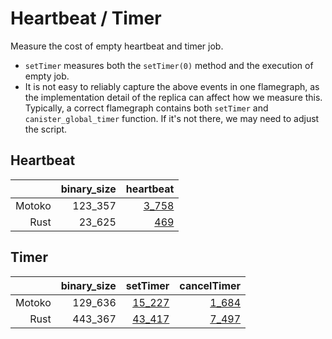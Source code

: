 # Heartbeat / Timer

Measure the cost of empty heartbeat and timer job.

* `setTimer` measures both the `setTimer(0)` method and the execution of empty job.
* It is not easy to reliably capture the above events in one flamegraph, as the implementation detail
of the replica can affect how we measure this. Typically, a correct flamegraph contains both `setTimer` and `canister_global_timer` function. If it's not there, we may need to adjust the script.


## Heartbeat

| |binary_size|heartbeat|
|--:|--:|--:|
|Motoko|123_357|[3_758](Motoko_heartbeat.svg)|
|Rust|23_625|[469](Rust_heartbeat.svg)|

## Timer

| |binary_size|setTimer|cancelTimer|
|--:|--:|--:|--:|
|Motoko|129_636|[15_227](Motoko_setTimer.svg)|[1_684](Motoko_cancelTimer.svg)|
|Rust|443_367|[43_417](Rust_setTimer.svg)|[7_497](Rust_cancelTimer.svg)|

